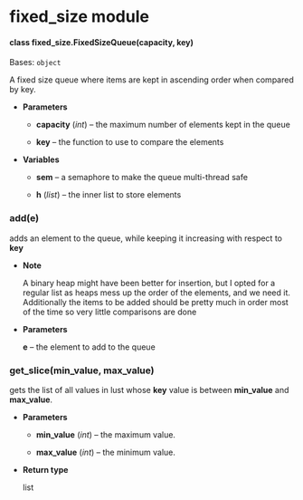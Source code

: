 # fixed_size module


#### class fixed_size.FixedSizeQueue(capacity, key)
Bases: `object`

A fixed size queue where items are kept in ascending order when compared by key.


* **Parameters**

    
    * **capacity** (*int*) – the maximum number of elements kept in the queue


    * **key** – the function to use to compare the elements



* **Variables**

    
    * **sem** – a semaphore to make the queue multi-thread safe


    * **h** (*list*) – the inner list to store elements



### add(e)
adds an element to the queue, while keeping it increasing with respect to **key**


* **Note**

    A binary heap might have been better for insertion, but I opted for a regular
    list as heaps mess up the order of the elements, and we need it.
    Additionally the items to be added should be pretty much in order
    most of the time so very little comparisons are done



* **Parameters**

    **e** – the element to add to the queue



### get_slice(min_value, max_value)
gets the list of all values in lust whose **key** value is between **min_value** and **max_value**.


* **Parameters**

    
    * **min_value** (*int*) – the maximum value.


    * **max_value** (*int*) – the minimum value.



* **Return type**

    list
